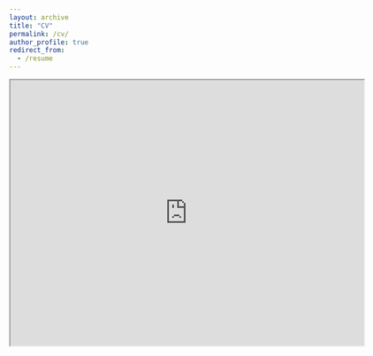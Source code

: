 ```yaml
---
layout: archive
title: "CV"
permalink: /cv/
author_profile: true
redirect_from:
  - /resume
---
```


 <!-- https://drive.google.com/file/d/1w7pvcWZ8nTxGlpveKFEtmTtbE_cWKCx0/view?usp=sharing -->

<iframe src="https://drive.google.com/file/d/1w7pvcWZ8nTxGlpveKFEtmTtbE_cWKCx0/preview" width="640" height="480" allow="autoplay"></iframe>
